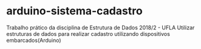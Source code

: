 # arduino-sistema-cadastro
Trabalho prático da disciplina de Estrutura de Dados 2018/2 - UFLA
Utilizar estruturas de dados para realizar cadastro utilizando dispositivos embarcados(Arduino)
